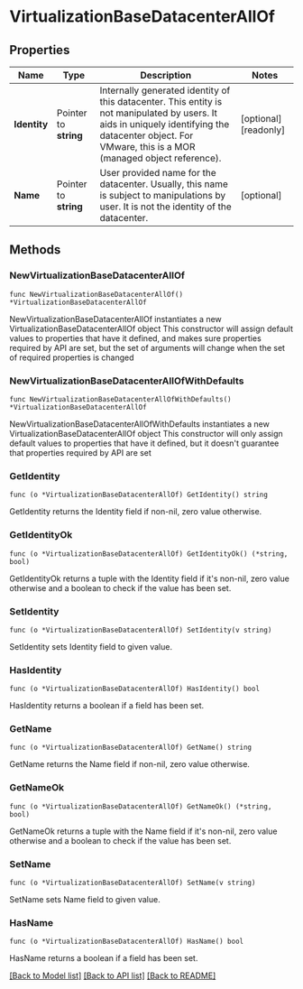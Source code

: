 # VirtualizationBaseDatacenterAllOf

## Properties

Name | Type | Description | Notes
------------ | ------------- | ------------- | -------------
**Identity** | Pointer to **string** | Internally generated identity of this datacenter. This entity is not manipulated by users. It aids in uniquely identifying the datacenter object. For VMware, this is a MOR (managed object reference). | [optional] [readonly] 
**Name** | Pointer to **string** | User provided name for the datacenter. Usually, this name is subject to manipulations by user. It is not the identity of the datacenter. | [optional] 

## Methods

### NewVirtualizationBaseDatacenterAllOf

`func NewVirtualizationBaseDatacenterAllOf() *VirtualizationBaseDatacenterAllOf`

NewVirtualizationBaseDatacenterAllOf instantiates a new VirtualizationBaseDatacenterAllOf object
This constructor will assign default values to properties that have it defined,
and makes sure properties required by API are set, but the set of arguments
will change when the set of required properties is changed

### NewVirtualizationBaseDatacenterAllOfWithDefaults

`func NewVirtualizationBaseDatacenterAllOfWithDefaults() *VirtualizationBaseDatacenterAllOf`

NewVirtualizationBaseDatacenterAllOfWithDefaults instantiates a new VirtualizationBaseDatacenterAllOf object
This constructor will only assign default values to properties that have it defined,
but it doesn't guarantee that properties required by API are set

### GetIdentity

`func (o *VirtualizationBaseDatacenterAllOf) GetIdentity() string`

GetIdentity returns the Identity field if non-nil, zero value otherwise.

### GetIdentityOk

`func (o *VirtualizationBaseDatacenterAllOf) GetIdentityOk() (*string, bool)`

GetIdentityOk returns a tuple with the Identity field if it's non-nil, zero value otherwise
and a boolean to check if the value has been set.

### SetIdentity

`func (o *VirtualizationBaseDatacenterAllOf) SetIdentity(v string)`

SetIdentity sets Identity field to given value.

### HasIdentity

`func (o *VirtualizationBaseDatacenterAllOf) HasIdentity() bool`

HasIdentity returns a boolean if a field has been set.

### GetName

`func (o *VirtualizationBaseDatacenterAllOf) GetName() string`

GetName returns the Name field if non-nil, zero value otherwise.

### GetNameOk

`func (o *VirtualizationBaseDatacenterAllOf) GetNameOk() (*string, bool)`

GetNameOk returns a tuple with the Name field if it's non-nil, zero value otherwise
and a boolean to check if the value has been set.

### SetName

`func (o *VirtualizationBaseDatacenterAllOf) SetName(v string)`

SetName sets Name field to given value.

### HasName

`func (o *VirtualizationBaseDatacenterAllOf) HasName() bool`

HasName returns a boolean if a field has been set.


[[Back to Model list]](../README.md#documentation-for-models) [[Back to API list]](../README.md#documentation-for-api-endpoints) [[Back to README]](../README.md)


